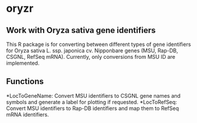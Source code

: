 oryzr
=====

Work with Oryza sativa gene identifiers
---------------------------------------

This R package is for converting between different types of gene identifiers for Oryza sativa L. ssp. japonica cv. Nipponbare genes (MSU, Rap-DB, CSGNL, RefSeq mRNA). Currently, only conversions from MSU ID are implemented.

Functions
---------

*LocToGeneName: Convert MSU identifiers to CSGNL gene names and symbols and generate a label for plotting if requested. *LocToRefSeq: Convert MSU identifiers to Rap-DB identifiers and map them to RefSeq mRNA identifiers.
